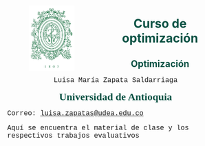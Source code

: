<p><img alt="udeA logo" height="150px" src="https://github.com/freddyduitama/images/blob/master/logo.png?raw=true" align="left" hspace="50px" vspace="0px" style="width:107px;height:152px;"></p>
<h1><font color='0B5345'> <center>
Curso de optimización </center></font></h1>
<h2><font color='0B5345'> <center>
Optimización</center></font></h2>
<font  face="Courier New" size="3">
<p1><center> Luisa María Zapata Saldarriaga</center></p1>

<p3><center><b><font color='0B5345' face="Lucida Calligraphy,Comic Sans MS,Lucida Console" size="5">Universidad de Antioquia</font></b> </center></p3>

Correo: luisa.zapatas@udea.edu.co

Aquí se encuentra el material de clase y los respectivos trabajos evaluativos
